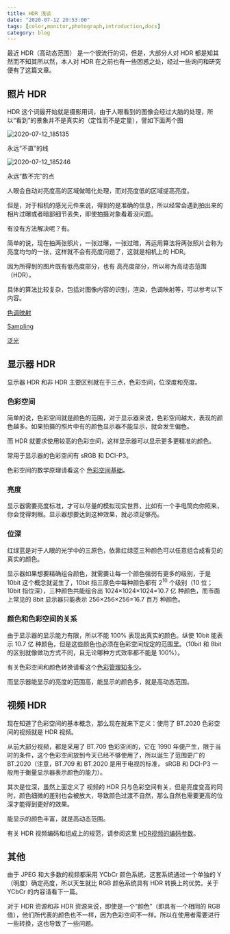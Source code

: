 ```yaml
---
title: HDR 浅谈
date: "2020-07-12 20:53:00"
tags: [color,monitor,photograph,introduction,docs]
category: blog
---
```

最近 HDR（高动态范围） 是一个很流行的词，但是，大部分人对 HDR 都是知其然而不知其所以然，本人对 HDR 在之前也有一些困惑之处，经过一些询问和研究便有了这篇文章。

<!-- more -->

## 照片 HDR

HDR 这个词最开始就是摄影用词，由于人眼看到的图像会经过大脑的处理，所以“看到”的景象并不是真实的（定性而不是定量），譬如下面两个图

![2020-07-12\_185135](//static.nykz.org/blog/images/2020-07-12/2020-07-12__185135.avif)

<p class="pic-comment">永远“不直”的线</p>

![2020-07-12\_185246](//static.nykz.org/blog/images/2020-07-12/2020-07-12__185246.avif)

<p class="pic-comment">永远“数不完”的点</p>

人眼会自动对亮度高的区域做暗化处理，而对亮度低的区域提高亮度。

但是，对于相机的感光元件来说，得到的是准确的信息，所以经常会遇到拍出来的相片过曝或者暗部细节丢失，即使拍摄对象看着没问题。

有没有方法解决呢？有。

简单的说，现在拍两张照片，一张过曝，一张过暗，再运用算法将两张照片合称为亮度均匀的一张，这样就不会有亮度问题了，这就是相机上的 HDR。

因为所得到的图片既有低亮度部分，也有 高亮度部分，所以称为高动态范围（HDR）。

具体的算法比较复杂，包括对图像内容的识别，渲染，色调映射等，可以参考以下内容。

[色调映射](https://zh.wikipedia.org/wiki/%E8%89%B2%E8%B0%83%E6%98%A0%E5%B0%84)

[Sampling](http://rastergrid.com/blog/2010/09/efficient-gaussian-blur-with-linear-sampling/)

[泛光](https://learnopengl-cn.readthedocs.io/zh/latest/05%20Advanced%20Lighting/07%20Bloom/)

## 显示器 HDR

显示器 HDR 和非 HDR 主要区别就在于三点，色彩空间，位深度和亮度。

### 色彩空间

简单的说，色彩空间就是颜色的范围，对于显示器来说，色彩空间越大，表现的颜色越多。如果拍摄的照片中有的颜色显示器不能显示，就会发生偏色。

而 HDR 就要求使用较高的色彩空间，这样显示器可以显示更多更精准的颜色。

常用于显示器的色彩空间有 sRGB 和 DCI-P3。

色彩空间的数学原理请看这个 [色彩空间基础](https://zhuanlan.zhihu.com/p/24214731)。

### 亮度

显示器需要亮度标准，才可以尽量的模拟现实世界，比如有一个手电筒向你照来，你会觉得刺眼。显示器想要达到这种效果，就必须足够亮。

### 位深

红绿蓝是对于人眼的光学中的三原色，依靠红绿蓝三种颜色可以任意组合成看见的真实的颜色。

显示器如果想要精确组合颜色，就需要让每一个颜色强弱有更多的级别，于是 10bit 这个概念就诞生了，10bit 指三原色中每种颜色都有 2<sup>10</sup> 个级别（10 位；10bit 指位深），三种颜色共能组合出 1024×1024×1024=10.7 亿 种颜色，而市面上常见的 8bit 显示器只能表示 256×256×256=16.7 百万 种颜色。

### 颜色和色彩空间的关系

由于显示器的显示能力有限，所以不能 100% 表现出真实的颜色。纵使 10bit 能表示 10.7 亿 种颜色，但是这些颜色也必须在色彩空间规定的范围里。（10bit 和 8bit 的区别就像做功方式不同，且无论哪种方式效率都不能是 100%）。

有关色彩空间和颜色转换请看这个[色彩管理知多少](https://www.bgteach.com/article/291)。

而显示器能显示的亮度的范围高，能显示的颜色多，就是高动态范围。

## 视频 HDR

现在知道了色彩空间的基本概念，那么现在就来下定义：使用了 BT.2020 色彩空间的视频就是 HDR 视频。

从前大部分视频，都是采用了 BT.709 色彩空间的，它在 1990 年便产生，限于当时的条件，这个色彩空间放到今天已经不够使用了，所以诞生了范围更广的 BT.2020（注意，BT.709 和 BT.2020 是用于电视的标准， sRGB 和 DCI-P3 一般用于衡量显示器表示颜色的能力）。

其次是位深，虽然上面定义了 视频的 HDR 只与色彩空间有关，但是亮度变高的同时，颜色细微的差别也会被放大，导致颜色过渡不自然，那么自然也需要更高的位深才能得到更好的效果。

能显示的颜色丰富，就是高动态范围。

有关 HDR 视频编码和组成上的规范，请参阅这里 [HDR视频的编码参数](https://blog.csdn.net/qq26983255/article/details/105395574)。

## 其他

由于 JPEG 和大多数的视频都采用 YCbCr 颜色系统，这套系统通过一个单独的 Y（明度）确定亮度，所以天生就比 RGB 颜色系统具有 HDR 转换上的优势。关于 YCbCr 的内容请看下一篇。

对于 HDR 资源和非 HDR 资源来说，即使是一个“颜色”（即具有一个相同的 RGB 值），他们所代表的颜色也不一样，因为色彩空间不一样。所以在使用者需要进行一些转换，这也导致了一些问题。
